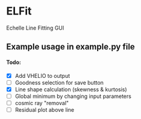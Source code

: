 # ELFit
Echelle Line Fitting GUI

## Example usage in example.py file

#### Todo:
- [x] Add VHELIO to output
- [ ] Goodness selection for save button
- [x] Line shape calculation (skewness & kurtosis)
- [ ] Global minimum by changing input parameters
- [ ] cosmic ray "removal"
- [ ] Residual plot above line
